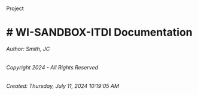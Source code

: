 #### 

Project

# # WI-SANDBOX-ITDI Documentation







###### Author:  Smith, JC

###### Copyright 2024 - All Rights Reserved

###### Created: Thursday, July 11, 2024 10:19:05 AM

